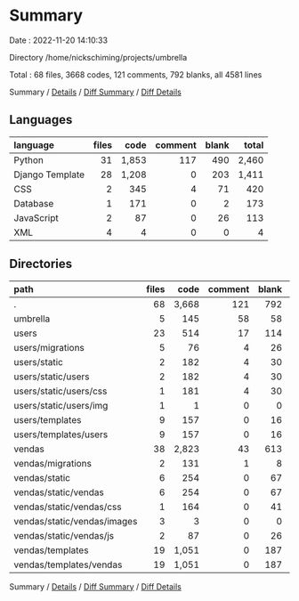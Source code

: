 # Summary

Date : 2022-11-20 14:10:33

Directory /home/nickschiming/projects/umbrella

Total : 68 files,  3668 codes, 121 comments, 792 blanks, all 4581 lines

Summary / [Details](details.md) / [Diff Summary](diff.md) / [Diff Details](diff-details.md)

## Languages
| language | files | code | comment | blank | total |
| :--- | ---: | ---: | ---: | ---: | ---: |
| Python | 31 | 1,853 | 117 | 490 | 2,460 |
| Django Template | 28 | 1,208 | 0 | 203 | 1,411 |
| CSS | 2 | 345 | 4 | 71 | 420 |
| Database | 1 | 171 | 0 | 2 | 173 |
| JavaScript | 2 | 87 | 0 | 26 | 113 |
| XML | 4 | 4 | 0 | 0 | 4 |

## Directories
| path | files | code | comment | blank | total |
| :--- | ---: | ---: | ---: | ---: | ---: |
| . | 68 | 3,668 | 121 | 792 | 4,581 |
| umbrella | 5 | 145 | 58 | 58 | 261 |
| users | 23 | 514 | 17 | 114 | 645 |
| users/migrations | 5 | 76 | 4 | 26 | 106 |
| users/static | 2 | 182 | 4 | 30 | 216 |
| users/static/users | 2 | 182 | 4 | 30 | 216 |
| users/static/users/css | 1 | 181 | 4 | 30 | 215 |
| users/static/users/img | 1 | 1 | 0 | 0 | 1 |
| users/templates | 9 | 157 | 0 | 16 | 173 |
| users/templates/users | 9 | 157 | 0 | 16 | 173 |
| vendas | 38 | 2,823 | 43 | 613 | 3,479 |
| vendas/migrations | 2 | 131 | 1 | 8 | 140 |
| vendas/static | 6 | 254 | 0 | 67 | 321 |
| vendas/static/vendas | 6 | 254 | 0 | 67 | 321 |
| vendas/static/vendas/css | 1 | 164 | 0 | 41 | 205 |
| vendas/static/vendas/images | 3 | 3 | 0 | 0 | 3 |
| vendas/static/vendas/js | 2 | 87 | 0 | 26 | 113 |
| vendas/templates | 19 | 1,051 | 0 | 187 | 1,238 |
| vendas/templates/vendas | 19 | 1,051 | 0 | 187 | 1,238 |

Summary / [Details](details.md) / [Diff Summary](diff.md) / [Diff Details](diff-details.md)